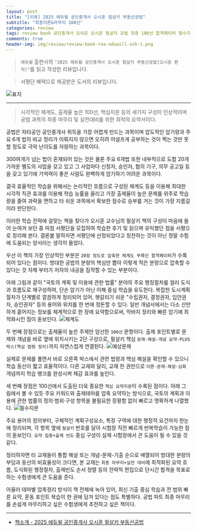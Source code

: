 ```yaml
---  
layout: post  
title: "[리뷰] 2025 에듀윌 공인중개사 오시훈 필살키 부동산공법"  
subtitle: "최종이론&마무리 100선"  
categories: review  
tags: review book 공인중개사 오쉬운 오시훈 필살키 공법 최종 100선 합격페이퍼 필수지문 국계법 개발법 정비법 건축법 주택법 농지법   
comments: true  
header-img: img/review/review-book-rea-eduwill-osh-1.png
---  
```

  
> `에듀윌` 출판사의 `"2025 에듀윌 공인중개사 오시훈 필살키 부동산공법(오시훈 편저)"`를 읽고 작성한 리뷰입니다.  

> 서평단 혜택으로 제공받은 도서의 리뷰입니다.

![표지](https://theorydb.github.io/assets/img/review/review-book-rea-eduwill-osh-1.png)  

---

> 시각적인 체계도, 출제율 높은 100선, 핵심지문 등의 세가지 구성이 인상적이며 공법 과목의 최종 마무리 및 실전대비를 위한 최적의 요약서이다.

공법은 자타공인 공인중개사 취득을 가장 어렵게 만드는 과목이며 압도적인 암기량과 주요 6개 법의 비교 정리가 이뤄지지 않으면 오히려 어설프게 공부하는 것이 찍는 것만 못할 정도로 극악 난이도를 자랑하는 과목이다. 

300여개가 넘는 법이 혼재되어 있는 것은 물론 주요 6개법 또한 내부적으로 도합 20개 가까운 별도의 사업을 갖고 있고 그 사업마다 신청자, 승인자, 협의 기구, 의무 공고일 등을 갖고 있기에 기억력이 좋은 사람도 완벽하게 암기하기 어려운 과목이다. 

결국 효율적인 학습을 위해서는 논리적인 흐름으로 구성된 체계도 등을 이용해 최대한 시각적 직관 효과를 이용해 학습 능률을 올리고 가장 출제율이 높은 문제를 위주로 학습량을 줄여 과락을 면하고 타 쉬운 과목에서 확보한 점수로 승부를 거는 것이 가장 지름길이라 판단한다. 

이러한 학습 전략에 걸맞는 책을 찾다가 오시훈 교수님의 필살키 책의 구성이 마음에 들어 눈여겨 보던 중 마침 서평단을 모집하여 학습한 후기 및 읽으며 유익했던 점을 서평으로 정리해 본다. 결론붙 말하자면 서평단에 선정되었다고 칭찬하는 것이 아닌 정말 수험에 도움되는 양서라는 생각이 들었다. 

우선 이 책의 가장 인상적인 부분은 `20장 정도로 압축한 체계도 부록인 합격페이퍼`가 수록되어 있다는 점이다. 방대한 공법의 분량의 핵심만 뽑아 이렇게 적은 분량으로 압축할 수 있다는 것 자체 부터가 저자의 내공을 짐작할 수 있는 부분이다. 

아래 그림과 같이 "국토의 계획 및 이용에 관한 법률" 분야의 주요 행정절차를 컬러 도식과 흐름도로 재구성하여, 단순 암기가 아닌 이해 중심 학습을 유도한다. 복잡한 도시계획 절차가 단계별로 깔끔하게 정리되어 있어, 헷갈리기 쉬운 "수립권자, 결정권자, 입안권자, 승인권자" 등의 용어와 위치를 한 번에 정돈할 수 있다. 일반 개념서에서는 다소 산만하게 흩어지는 정보를 체계적으로 한 장에 요약함으로써, 막바지 정리와 빠른 암기에 최적화시킨 점이 돋보인다.
![체계도](https://theorydb.github.io/assets/img/review/review-book-rea-eduwill-osh-2.png)  

두 번째 장점으로는 출제율이 높은 주제만 엄선한 `100선` 문항이다. 출제 포인트별로 문제와 개념을 바로 옆에 위치시키는 2단 구성으로, 필살키 핵심 `문제-해설-개념 요약-PLUS 박스(핵심 법령 정리)`까지 자연스럽게 연결된다. 
![예상문제](https://theorydb.github.io/assets/img/review/review-book-rea-eduwill-osh-3.png)  

실제로 문제를 풀면서 바로 오른쪽 박스에서 관련 법령과 핵심 해설을 확인할 수 있으니 학습 동선이 짧고 효율적이다. 다른 교재와 달리, 교재 한 권만으로 `이론-문제-해설-심화` 개념까지 학습 뱅크를 완성시켜 체감 효과를 높인다.

세 번째 장점은 100선에서 도출된 더욱 중요한 `핵심 요약지문`이 수록된 점이다. 아래 그림에서 볼 수 있듯 주요 키워드와 출제테마를 압축 요약하는 방식으로, 국토의 계획과 이용에 관한 법률의 정의·범위·구성 항목을 불필요한 장황함 없이 빠르고 명확하게 나열했다. 
![필수지문](https://theorydb.github.io/assets/img/review/review-book-rea-eduwill-osh-4.png)  

주요 용어의 정의부터, 구체적인 계획구성요소, 특정 구역에 대한 행정적 요건까지 한눈에 정리되며, 각 항목 옆에 `필살키` 번호를 달아 시험장 직전 빠르게 반복학습이 가능한 점이 돋보인다. `요약 집중+출제 빈도` 중심 구성이 실제 시험장에서 큰 도움이 될 수 있을 것 같다.

정리하자면 타 교재들이 통합 해설 또는 개념-문제-기출 순으로 배열되어 방대한 분량의 부담과 동선의 비효율성이 크다면, 본 교재는 `최종 마무리+실전 대비`에 최적화된 요약 흐름, 도식화된 행정절차, 출제빈도 순서 정렬 등의 전략적 편집으로 단시간 합격을 목표로 하는 수험생에게 큰 도움을 준다. 

아울러 테마별 압축정리 방식이 책 전체에 녹아 있어, 최신 기출 중심 학습과 전 범위 빠른 요약, 혼동 포인트 복습이 한 권에 담겨 있다는 점도 특별하다. 공법 파트 최종 마무리를 손쉽게 마무리하고 싶은 수험생에게 추천하고 싶은 책이다.

---

* [책소개 - 2025 에듀윌 공인중개사 오시훈 필살키 부동산공법](https://www.yes24.com/product/goods/151042238)
